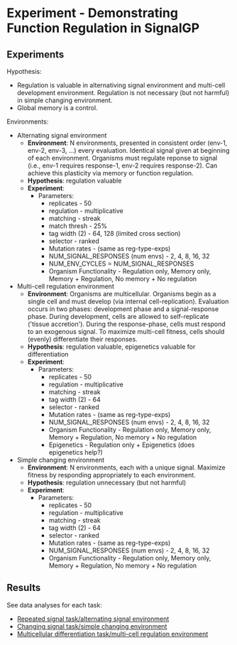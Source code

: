 # Experiment - Demonstrating Function Regulation in SignalGP

## Experiments

Hypothesis:

- Regulation is valuable in alternativing signal environment and multi-cell development environment. Regulation is not necessary (but not harmful) in simple changing environment.
- Global memory is a control.

Environments:

- Alternating signal environment
  - **Environment**: N environments, presented in consistent order (env-1, env-2, env-3, ...) every evaluation. Identical signal given at beginning of each environment. Organisms must regulate reponse to signal (i.e., env-1 requires response-1, env-2 requires response-2). Can achieve this plasticity via memory or function regulation.
  - **Hypothesis**: regulation valuable
  - **Experiment**:
    - Parameters:
      - replicates - 50
      - regulation - multiplicative
      - matching - streak
      - match thresh - 25%
      - tag width (2) - 64, 128 (limited cross section)
      - selector - ranked
      - Mutation rates - (same as reg-type-exps)
      - NUM_SIGNAL_RESPONSES (num envs) - 2, 4, 8, 16, 32
      - NUM_ENV_CYCLES = NUM_SIGNAL_RESPONSES
      - Organism Functionality - Regulation only, Memory only, Memory + Regulation, No memory + No regulation
- Multi-cell regulation environment
  - **Environment**: Organisms are multicellular. Organisms begin as a single cell and must develop (via internal cell-replication). Evaluation occurs in two phases: development phase and a signal-response phase. During development, cells are allowed to self-replicate ('tissue accretion'). During the response-phase, cells must respond to an exogenous signal. To maximize multi-cell fitness, cells should (evenly) differentiate their responses.
  - **Hypothesis**: regulation valuable, epigenetics valuable for differentiation
  - **Experiment**:
    - Parameters:
      - replicates - 50
      - regulation - multiplicative
      - matching - streak
      - tag width (2) - 64
      - selector - ranked
      - Mutation rates - (same as reg-type-exps)
      - NUM_SIGNAL_RESPONSES (num envs) - 2, 4, 8, 16, 32
      - Organism Functionality - Regulation only, Memory only, Memory + Regulation, No memory + No regulation
      - Epigenetics - Regulation only + Epigenetics (does epigenetics help?)
- Simple changing environment
  - **Environment**: N environments, each with a unique signal. Maximize fitness by responding appropriately to each environment.
  - **Hypothesis**: regulation unnecessary (but not harmful)
  - **Experiment**:
    - Parameters:
      - replicates - 50
      - regulation - multiplicative
      - matching - streak
      - tag width (2) - 64
      - selector - ranked
      - Mutation rates - (same as reg-type-exps)
      - NUM_SIGNAL_RESPONSES (num envs) - 2, 4, 8, 16, 32
      - Organism Functionality - Regulation only, Memory only, Memory + Regulation, No memory + No regulation

## Results

See data analyses for each task:

- [Repeated signal task/alternating signal environment](./analysis/alt-sig-exps.html)
- [Changing signal task/simple changing environment](./analysis/chg-env-exps.html)
- [Multicellular differentiation task/multi-cell regulation environment](./analysis/mc-reg-exps.html)
